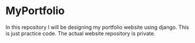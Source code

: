 # MyPortfolio
In this repository I will be designing my portfolio website using django. This is just practice code. The actual website repository is private.
